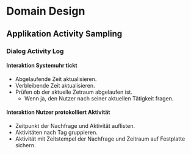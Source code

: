 # Domain Design

## Applikation Activity Sampling

### Dialog Activity Log

#### Interaktion Systemuhr tickt

*   Abgelaufende Zeit aktualisieren.
*   Verbleibende Zeit aktualisieren.
*   Prüfen ob der aktuelle Zetraum abgelaufen ist.
    *   Wenn ja, den Nutzer nach seiner aktuellen Tätigkeit fragen.

#### Interaktion Nutzer protokolliert Aktivität

*   Zeitpunkt der Nachfrage und Aktivität auflisten.
*   Aktivitäten nach Tag gruppieren.
*   Aktivität mit Zeitstempel der Nachfrage und Zeitraum auf Festplatte sichern.
